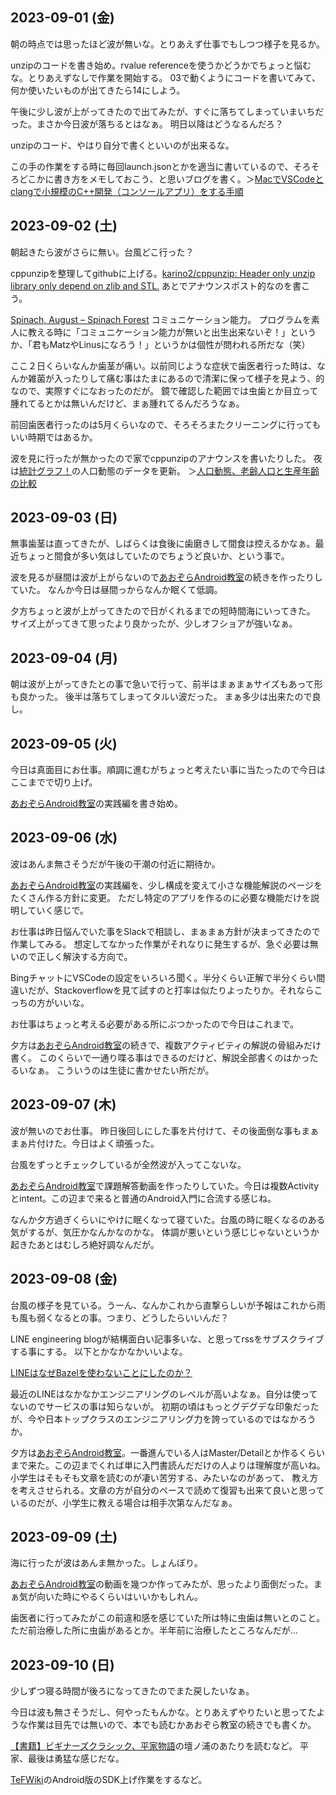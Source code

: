 ## 2023-09-01 (金)

朝の時点では思ったほど波が無いな。とりあえず仕事でもしつつ様子を見るか。

unzipのコードを書き始め。rvalue referenceを使うかどうかでちょっと悩むな。とりあえずなしで作業を開始する。
03で動くようにコードを書いてみて、何か使いたいものが出てきたら14にしよう。

午後に少し波が上がってきたので出てみたが、すぐに落ちてしまっていまいちだった。まさか今日波が落ちるとはなぁ。
明日以降はどうなるんだろ？

unzipのコード、やはり自分で書くといいのが出来るな。

この手の作業をする時に毎回launch.jsonとかを適当に書いているので、そろそろどこかに書き方をメモしておこう、と思いブログを書く。＞[MacでVSCodeとclangで小規模のC++開発（コンソールアプリ）をする手順](https://karino2.github.io/2023/09/01/small_cppproj_vscode_mac.html)

## 2023-09-02 (土)

朝起きたら波がさらに無い。台風どこ行った？

cppunzipを整理してgithubに上げる。[karino2/cppunzip: Header only unzip library only depend on zlib and STL.](https://github.com/karino2/cppunzip)
あとでアナウンスポスト的なのを書こう。

[Spinach, August – Spinach Forest](https://records.dodgson.org/2023/09/01/spinach-august/) コミュニケーション能力。
プログラムを素人に教える時に「コミュニケーション能力が無いと出生出来ないぞ！」というか、「君もMatzやLinusになろう！」というかは個性が問われる所だな（笑）

ここ２日くらいなんか歯茎が痛い。以前同じような症状で歯医者行った時は、なんか雑菌が入ったりして痛む事はたまにあるので清潔に保って様子を見よう、的なので、実際すぐになおったのだが。
鏡で確認した範囲では虫歯とか目立って腫れてるとかは無いんだけど、まぁ腫れてるんだろうなぁ。

前回歯医者行ったのは5月くらいなので、そろそろまたクリーニングに行ってもいい時期ではあるか。

波を見に行ったが無かったので家でcppunzipのアナウンスを書いたりした。
夜は[統計グラフ！](%E7%B5%B1%E8%A8%88%E3%82%B0%E3%83%A9%E3%83%95%EF%BC%81)の人口動態のデータを更新。 ＞[人口動態、老齢人口と生産年齢の比較](https://karino2.github.io/TobinQJsonBackend/pages/29qXcXbmpzYODHzB4YznrkXse6k3FJTT.html)

## 2023-09-03 (日)

無事歯茎は直ってきたが、しばらくは食後に歯磨きして間食は控えるかなぁ。最近ちょっと間食が多い気はしていたのでちょうど良いか、という事で。

波を見るが昼間は波が上がらないので[あおぞらAndroid教室](%E3%81%82%E3%81%8A%E3%81%9E%E3%82%89Android%E6%95%99%E5%AE%A4)の続きを作ったりしていた。
なんか今日は昼間っからなんか眠くて低調。

夕方ちょっと波が上がってきたので日がくれるまでの短時間海にいってきた。
サイズ上がってきて思ったより良かったが、少しオフショアが強いなぁ。

## 2023-09-04 (月)

朝は波が上がってきたとの事で急いで行って、前半はまぁまぁサイズもあって形も良かった。
後半は落ちてしまってタルい波だった。
まぁ多少は出来たので良し。

## 2023-09-05 (火)

今日は真面目にお仕事。順調に進むがちょっと考えたい事に当たったので今日はここまでで切り上げ。

[あおぞらAndroid教室](%E3%81%82%E3%81%8A%E3%81%9E%E3%82%89Android%E6%95%99%E5%AE%A4)の実践編を書き始め。

## 2023-09-06 (水)

波はあんま無さそうだが午後の干潮の付近に期待か。

[あおぞらAndroid教室](%E3%81%82%E3%81%8A%E3%81%9E%E3%82%89Android%E6%95%99%E5%AE%A4)の実践編を、少し構成を変えて小さな機能解説のページをたくさん作る方針に変更。
ただし特定のアプリを作るのに必要な機能だけを説明していく感じで。

お仕事は昨日悩んでいた事をSlackで相談し、まぁまぁ方針が決まってきたので作業してみる。
想定してなかった作業がそれなりに発生するが、急ぐ必要は無いので正しく解決する方向で。

BingチャットにVSCodeの設定をいろいろ聞く。半分くらい正解で半分くらい間違いだが、Stackoverflowを見て試すのと打率は似たりよったりか。それならこっちの方がいいな。

お仕事はちょっと考える必要がある所にぶつかったので今日はこれまで。

夕方は[あおぞらAndroid教室](%E3%81%82%E3%81%8A%E3%81%9E%E3%82%89Android%E6%95%99%E5%AE%A4)の続きで、複数アクティビティの解説の骨組みだけ書く。
このくらいで一通り喋る事はできるのだけど、解説全部書くのはかったるいなぁ。
こういうのは生徒に書かせたい所だが。

## 2023-09-07 (木)

波が無いのでお仕事。
昨日後回しにした事を片付けて、その後面倒な事もまぁまぁ片付けた。今日はよく頑張った。

台風をずっとチェックしているが全然波が入ってこないな。

[あおぞらAndroid教室](%E3%81%82%E3%81%8A%E3%81%9E%E3%82%89Android%E6%95%99%E5%AE%A4)で課題解答動画を作ったりしていた。今日は複数Activityとintent。この辺まで来ると普通のAndroid入門に合流する感じね。

なんか夕方過ぎくらいにやけに眠くなって寝ていた。台風の時に眠くなるのある気がするが、気圧かなんかなのかな。
体調が悪いという感じじゃないというか起きたあとはむしろ絶好調なんだが。

## 2023-09-08 (金)

台風の様子を見ている。うーん、なんかこれから直撃らしいが予報はこれから雨も風も弱くなるとの事。つまり、どうしたらいいんだ？

LINE engineering blogが結構面白い記事多いな、と思ってrssをサブスクライブする事にする。
以下とかなかなかいいよな。

[LINEはなぜBazelを使わないことにしたのか？](https://engineering.linecorp.com/ja/blog/line-bazel)

最近のLINEはなかなかエンジニアリングのレベルが高いよなぁ。自分は使ってないのでサービスの事は知らないが。
初期の頃はもっとグデグデな印象だったが、今や日本トップクラスのエンジニアリング力を誇っているのではなかろうか。

夕方は[あおぞらAndroid教室](%E3%81%82%E3%81%8A%E3%81%9E%E3%82%89Android%E6%95%99%E5%AE%A4)。一番進んでいる人はMaster/Detailとか作るくらいまで来た。この辺までくれば単に入門書読んだだけの人よりは理解度が高いね。
小学生はそもそも文章を読むのが凄い苦労する、みたいなのがあって、
教え方を考えさせられる。文章の方が自分のペースで読めて復習も出来て良いと思っているのだが、小学生に教える場合は相手次第なんだなぁ。

## 2023-09-09 (土)

海に行ったが波はあんま無かった。しょんぼり。

[あおぞらAndroid教室](%E3%81%82%E3%81%8A%E3%81%9E%E3%82%89Android%E6%95%99%E5%AE%A4)の動画を幾つか作ってみたが、思ったより面倒だった。まぁ気が向いた時にやるくらいはいいかもしれん。

歯医者に行ってみたがこの前違和感を感じていた所は特に虫歯は無いとのこと。ただ前治療した所に虫歯があるとか。半年前に治療したところなんだが…

## 2023-09-10 (日)

少しずつ寝る時間が後ろになってきたのでまた戻したいなぁ。

今日は波も無さそうだし、何やったもんかな。とりあえずやりたいと思ってたような作業は目先では無いので、本でも読むかあおぞら教室の続きでも書くか。

[【書籍】ビギナーズクラシック、平家物語](%E3%80%90%E6%9B%B8%E7%B1%8D%E3%80%91%E3%83%93%E3%82%AE%E3%83%8A%E3%83%BC%E3%82%BA%E3%82%AF%E3%83%A9%E3%82%B7%E3%83%83%E3%82%AF%E3%80%81%E5%B9%B3%E5%AE%B6%E7%89%A9%E8%AA%9E)の壇ノ浦のあたりを読むなど。
平家、最後は勇猛な感じだな。

[TeFWiki](TeFWiki)のAndroid版のSDK上げ作業をするなど。